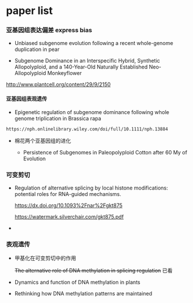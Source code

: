# paper list

### 亚基因组表达偏差 express bias

+   Unbiased subgenome evolution following a recent whole-genome duplication in pear  

+   Subgenome Dominance in an Interspecific Hybrid, Synthetic Allopolyploid, and a 140-Year-Old Naturally Established Neo-Allopolyploid Monkeyflower  

   http://www.plantcell.org/content/29/9/2150 

  #### 亚基因组表观遗传

  +  Epigenetic regulation of subgenome dominance following whole genome triplication in Brassica rapa  

    https://nph.onlinelibrary.wiley.com/doi/full/10.1111/nph.13884 
  
+   棉花两个亚基因组的进化

    +   Persistence of Subgenomes in Paleopolyploid Cotton after 60 My of Evolution  

      



### 可变剪切

+ Regulation of alternative splicing by local histone modifications: potential roles for RNA-guided mechanisms.

  https://dx.doi.org/10.1093%2Fnar%2Fgkt875

   https://watermark.silverchair.com/gkt875.pdf 

+ 





### 表观遗传



+ 甲基化在可变剪切中的作用

    ~~The alternative role of DNA methylation in splicing regulation~~ 已看
    
+ Dynamics and function of DNA methylation in plants

+   Rethinking how DNA methylation patterns are maintained  




